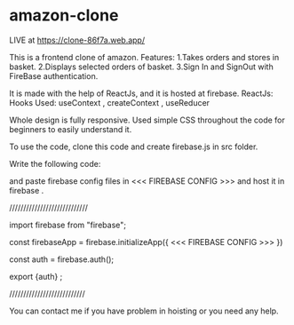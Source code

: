 # amazon-clone

LIVE at https://clone-86f7a.web.app/


This is a frontend clone of amazon.
Features:
1.Takes orders and stores in basket.
2.Displays selected orders of basket.
3.Sign In and SignOut with FireBase authentication.

It is made with the help of ReactJs, and it is hosted at firebase.
ReactJs:
Hooks Used: useContext , createContext , useReducer

Whole design is fully responsive. 
Used simple CSS throughout the code for beginners to easily understand it.

To use the code, clone this code and create firebase.js in src folder.

Write the following code: 

and paste firebase config files in <<< FIREBASE CONFIG >>> and host it in firebase .


////////////////////////////

import firebase from "firebase";

const firebaseApp = firebase.initializeApp({
    <<< FIREBASE CONFIG >>>
})

const auth = firebase.auth();

export {auth} ;

///////////////////////////

You can contact me if you have problem in hoisting or you need any help.
